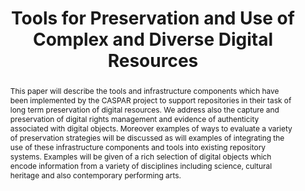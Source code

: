 ---
abstract: This paper will describe the tools and infrastructure components which have
  been implemented by the CASPAR project to support repositories in their task of
  long term preservation of digital resources. We address also the capture and preservation
  of digital rights management and evidence of authenticity associated with digital
  objects. Moreover examples of ways to evaluate a variety of preservation strategies
  will be discussed as will examples of integrating the use of these infrastructure
  components and tools into existing repository systems. Examples will be given of
  a rich selection of digital objects which encode information from a variety of disciplines
  including science, cultural heritage and also contemporary  performing arts.
creators:
- Giaretta, David
date: null
document_url: https://services.phaidra.univie.ac.at/api/object/o:294036/download
grand_parent: iPRES
institutions: []
keywords:
- san francisco
landing_page_url: https://phaidra.univie.ac.at/o:294036
language: eng
layout: publication
license: CC BY-SA 3.0 AT
notes_url: null
parent: iPRES 2009
publication_type: paper
size: 1649416
slides_url: null
source_name: iPRES
stream_url: null
title: Tools for Preservation and Use of Complex and Diverse Digital Resources
year: 2009
---